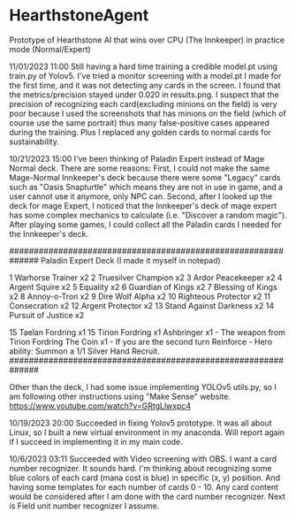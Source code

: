 # HearthstoneAgent
Prototype of Hearthstone AI that wins over CPU (The Innkeeper) in practice mode (Normal/Expert)

11/01/2023 11:00
Still having a hard time training a credible model.pt using train.py of Yolov5. I've tried a monitor screening with a model.pt I made for the first time, and it was not detecting any cards in the screen. I found that the metrics/precision stayed under 0.020 in results.png. I suspect that the precision of recognizing each card(excluding minions on the field) is very poor because I used the screenshots that has minions on the field (which of course use the same portrait) thus many false-positive cases appeared during the training. Plus I replaced any golden cards to normal cards for sustainability.

10/21/2023 15:00
I've been thinking of Paladin Expert instead of Mage Normal deck. There are some reasons: First, I could not make the same Mage-Normal Innkeeper's deck because there were some "Legacy" cards such as "Oasis Snapturtle" which means they are not in use in game, and a user cannot use it anymore, only NPC can. Second, after I looked up the deck for mage Expert, I noticed that the Innkeeper's deck of mage expert has some complex mechanics to calculate (i.e. "Discover a random magic"). After playing some games, I could collect all the Paladin cards I needed for the Innkeeper's deck.

##############################################################
Paladin Expert Deck (I made it myself in notepad)

1 Warhorse Trainer x2
2 Truesilver Champion x2
3 Ardor Peacekeeper x2
4 Argent Squire x2
5 Equality x2
6 Guardian of Kings x2
7 Blessing of Kings x2
8 Annoy-o-Tron x2
9 Dire Wolf Alpha x2
10 Righteous Protector x2
11 Consecration x2
12 Argent Protector x2
13 Stand Against Darkness x2
14 Pursuit of Justice x2

15 Taelan Fordring x1
15 Tirion Fordring x1
Ashbringer x1 - The weapon from Tirion Fordring
The Coin x1 - If you are the second turn
Reinforce - Hero ability: Summon a 1/1 Silver Hand Recruit.
##############################################################

Other than the deck, I had some issue implementing YOLOv5 utils.py, so I am following other instructions using "Make Sense" website. https://www.youtube.com/watch?v=GRtgLlwxpc4

10/19/2023 20:00
Succeeded in fixing Yolov5 prototype. It was all about Linux, so I built a new virtual environment in my anaconda.
Will report again if I succeed in implementing it in my main code.

10/6/2023 03:11
Succeeded with Video screening with OBS.
I want a card number recognizer. It sounds hard. I'm thinking about recognizing some blue colors of each card (mana cost is blue) in specific (x, y) position. And having some templates for each number of cards 0 - 10.
Any card content would be considered after I am done with the card number recognizer. Next is Field unit number recognizer I assume.
